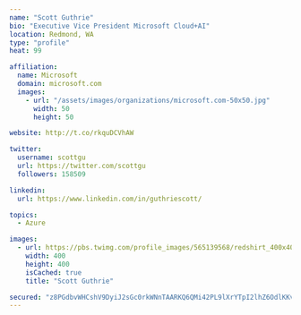 ```yaml
---
name: "Scott Guthrie"
bio: "Executive Vice President Microsoft Cloud+AI"
location: Redmond, WA
type: "profile"
heat: 99

affiliation:
  name: Microsoft
  domain: microsoft.com
  images:
    - url: "/assets/images/organizations/microsoft.com-50x50.jpg"
      width: 50
      height: 50

website: http://t.co/rkquDCVhAW

twitter:
  username: scottgu
  url: https://twitter.com/scottgu
  followers: 158509

linkedin:
  url: https://www.linkedin.com/in/guthriescott/

topics:
  - Azure

images:
  - url: https://pbs.twimg.com/profile_images/565139568/redshirt_400x400.jpg
    width: 400
    height: 400
    isCached: true
    title: "Scott Guthrie"

secured: "z8PGdbvWHCshV9DyiJ2sGc0rkWNnTAARKQ6QMi42PL9lXrYTpI2lhZ6OdlKKvxrxpXUiOyHE4dt3hBRxlmQj9DA9y6eEZhuCPbCoe0iankSLbwt1dWeaV3P+XJf/pHwcYJLbOPyIfOJJE9M2/A530BCedNVw3n2u/LimPjLNNlqZ7YcSWJ6kDqOsVhmmBdnq9yGKPYVBPnlHnO3eZtWGeZGX1+rc4sSWCCI2FsbvnSlCcEbIyRA1FGDnC1JJ3yv2Z55496Fv4C7QH6z2QknFM2dg+UvPJr2bg2pLbOLMbQgLA3+8N23y+ZlTktVSjdlpDSaDC9BBjysGnV7ByisMRVTVcwPn7K68sxl9bMNbABC16YWVlYxK8rYp/fK3NPmA5x2W4pJLE1yw53Z5BJHrefr6tJ87pBYTDHhxlS8IRm0=;ZzHjpnB7uc6EaGQ0gsxhmw=="
---
```


